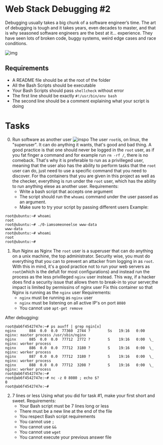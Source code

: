 # Web Stack Debugging #2
Debugging usually takes a big chunk of a software engineer’s time. The art of debugging is tough and it takes years, even decades to master, and that is why seasoned software engineers are the best at it… experience. They have seen lots of broken code, buggy systems, weird edge cases and race conditions.

![img](https://s3.amazonaws.com/intranet-projects-files/holbertonschool-sysadmin_devops/287/99littlebugsinthecode-holberton.jpg)

## Requirements
- A README file should be at the root of the folder
- All the Bash Scripts should be executable
- Your Bash Scripts should pass `shellcheck` without error
- The first line should be exactly `#!/usr/bin/env bash`
- The second line should be a comment explaining what your script is doing

 
# Tasks
0. Run software as another user
![inspo](https://s3.amazonaws.com/alx-intranet.hbtn.io/uploads/medias/2020/9/eaeff07a715ff880b1ceb8e863a1d141a74a7f85.png?X-Amz-Algorithm=AWS4-HMAC-SHA256&X-Amz-Credential=AKIARDDGGGOUSBVO6H7D%2F20230718%2Fus-east-1%2Fs3%2Faws4_request&X-Amz-Date=20230718T123851Z&X-Amz-Expires=86400&X-Amz-SignedHeaders=host&X-Amz-Signature=dddaa53f97ce0c68282e07c3a916f4fc7e5098f0f35052c68e83455a2c6eaecf)
The user `root`is, on linux, the "superuser". It can do anything it wants, that's good and bad thing. A good practice is that one should never be logged in the `root` user, as if you fat finger a command and for example run `rm -rf /`, there is no comeback. That's why it is preferable to run as a privilleged user, meaning that the user also has the ability to perform tasks that the `root` user can do, just need to use a specific command that you need to discover.
For tha containers that you are given in this project as well as the checker, everything is run under the `root` user, which has the ability to run anything elese as another user.
Requirements:
	- Write a bash script that accepts one argument
	- The script should run the `whoami` command under the user passed as an argument.
	- Make sure to try your script by passing different users
Example:
```
root@ubuntu:~# whoami
root
root@ubuntu:~# ./0-iamsomeoneelse www-data
www-data
root@ubuntu:~# whoami
root
root@ubuntu:~#
```

1. Run Nginx as Nginx
The `root` user is a superuser that can do anything on a unix machine, the top administrator. Security wise, you must do everything that you can to prevent an attacker from logging in as `root`. With this in mind, it's a good practice not to run your web servers as `root`(which is the defult for most configurations) and instead run the process as the less privilleged `nginx` user instead. This way, if a hacker does find a security issue that allows them to break-in to your server,the impact is limited by permissins of nginx user
Fix this container so that Nginx is running as the `nginx` user
Requirements:
	- `nginx` must be running as `nginx` user
	- `nginx` must be listening on all active IP's on port `8080`
	- You cannot use `apt-get remove`

After debugging:
```
root@ab6f4542747e:~# ps auxff | grep ngin[x]
nginx      884  0.0  0.0  77360  2744 ?        Ss   19:16   0:00 nginx: master process /usr/sbin/nginx
nginx      885  0.0  0.0  77712  2772 ?        S    19:16   0:00  \_ nginx: worker process
nginx      886  0.0  0.0  77712  3180 ?        S    19:16   0:00  \_ nginx: worker process
nginx      887  0.0  0.0  77712  3180 ?        S    19:16   0:00  \_ nginx: worker process
nginx      888  0.0  0.0  77712  3208 ?        S    19:16   0:00  \_ nginx: worker process
root@ab6f4542747e:~#
root@ab6f4542747e:~# nc -z 0 8080 ; echo $?
0
root@ab6f4542747e:~#
```
2. 7 lines or less
Using what you did for task #1, make your first short and sweet.
Requirements:
	- Your Bash script must be 7 lines long or less
	- There must be a new line at the end of the file
	- You respect Bash script requirements
	- You cannot use `;`
	- You cannot use `&&`
	- You cannot use `wget`
	- You cannot execute your previous answer file
